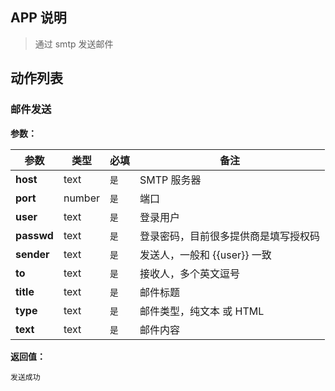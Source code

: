 ## APP 说明

> 通过 smtp 发送邮件

## 动作列表

### 邮件发送

**参数：**

|  参数   | 类型  |  必填   |  备注  |
|  ----  | ----  |  ----  |  ----  |
| **host**  | text | `是` | SMTP 服务器 |
| **port**  | number | `是` | 端口 |
| **user**  | text | `是` | 登录用户|
| **passwd**  | text | `是` | 登录密码，目前很多提供商是填写授权码|
| **sender**  | text | `是` | 发送人，一般和 {{user}} 一致 |
| **to**  | text | `是` | 接收人，多个英文逗号|
| **title**  | text | `是` | 邮件标题|
| **type**  | text | `是` | 邮件类型，纯文本 或 HTML|
| **text**  | text | `是` | 邮件内容|

**返回值：**

```
发送成功
```